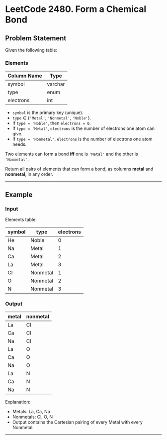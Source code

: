 # LeetCode 2480. Form a Chemical Bond

## Problem Statement

Given the following table:

### Elements

| Column Name | Type    |
|-------------|---------|
| symbol      | varchar |
| type        | enum    |
| electrons   | int     |

- `symbol` is the primary key (unique).
- `type` ∈ {`'Metal'`, `'Nonmetal'`, `'Noble'`}.
- If `type = 'Noble'`, then `electrons = 0`.
- If `type = 'Metal'`, `electrons` is the number of electrons one atom can give.
- If `type = 'Nonmetal'`, `electrons` is the number of electrons one atom needs.

Two elements can form a bond **iff** one is `'Metal'` and the other is `'Nonmetal'`.

Return all pairs of elements that can form a bond, as columns **metal** and **nonmetal**, in any order.

---

## Example

### Input

Elements table:

| symbol | type     | electrons |
|--------|----------|-----------|
| He     | Noble    | 0         |
| Na     | Metal    | 1         |
| Ca     | Metal    | 2         |
| La     | Metal    | 3         |
| Cl     | Nonmetal | 1         |
| O      | Nonmetal | 2         |
| N      | Nonmetal | 3         |

### Output

| metal | nonmetal |
|-------|----------|
| La    | Cl       |
| Ca    | Cl       |
| Na    | Cl       |
| La    | O        |
| Ca    | O        |
| Na    | O        |
| La    | N        |
| Ca    | N        |
| Na    | N        |

Explanation:
- Metals: La, Ca, Na
- Nonmetals: Cl, O, N
- Output contains the Cartesian pairing of every Metal with every Nonmetal.

---